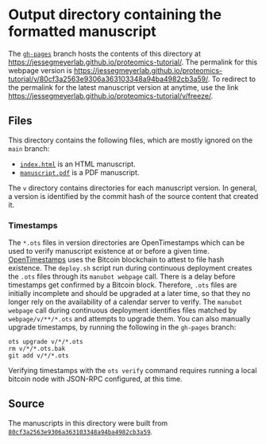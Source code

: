 # Output directory containing the formatted manuscript

The [`gh-pages`](https://github.com/jessegmeyerlab/proteomics-tutorial/tree/gh-pages) branch hosts the contents of this directory at <https://jessegmeyerlab.github.io/proteomics-tutorial/>.
The permalink for this webpage version is <https://jessegmeyerlab.github.io/proteomics-tutorial/v/80cf3a2563e9306a363103348a94ba4982cb3a59/>.
To redirect to the permalink for the latest manuscript version at anytime, use the link <https://jessegmeyerlab.github.io/proteomics-tutorial/v/freeze/>.

## Files

This directory contains the following files, which are mostly ignored on the `main` branch:

+ [`index.html`](index.html) is an HTML manuscript.
+ [`manuscript.pdf`](manuscript.pdf) is a PDF manuscript.

The `v` directory contains directories for each manuscript version.
In general, a version is identified by the commit hash of the source content that created it.

### Timestamps

The `*.ots` files in version directories are OpenTimestamps which can be used to verify manuscript existence at or before a given time.
[OpenTimestamps](https://opentimestamps.org/) uses the Bitcoin blockchain to attest to file hash existence.
The `deploy.sh` script run during continuous deployment creates the `.ots` files through its `manubot webpage` call.
There is a delay before timestamps get confirmed by a Bitcoin block.
Therefore, `.ots` files are initially incomplete and should be upgraded at a later time, so that they no longer rely on the availability of a calendar server to verify.
The `manubot webpage` call during continuous deployment identifies files matched by `webpage/v/**/*.ots` and attempts to upgrade them.
You can also manually upgrade timestamps, by running the following in the `gh-pages` branch:

```shell
ots upgrade v/*/*.ots
rm v/*/*.ots.bak
git add v/*/*.ots
```

Verifying timestamps with the `ots verify` command requires running a local bitcoin node with JSON-RPC configured, at this time.

## Source

The manuscripts in this directory were built from
[`80cf3a2563e9306a363103348a94ba4982cb3a59`](https://github.com/jessegmeyerlab/proteomics-tutorial/commit/80cf3a2563e9306a363103348a94ba4982cb3a59).
